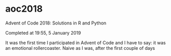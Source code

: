 # aoc2018
Advent of Code 2018:
Solutions in R and Python

Completed at 19:55, 5 January 2019

It was the first time I participated in Advent of Code and I have to say: it was an emotional rollercoaster. Naive as I was, after the first couple of days
